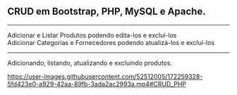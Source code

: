## CRUD em Bootstrap, PHP, MySQL e Apache.
<hr>
Adicionar e Listar Produtos podendo edita-los e excluí-los<br />
Adicionar Categorias e Fornecedores podendo atualizá-los e excluí-los
<hr>
Adicionando, listando, atualizando e excluindo produtos.<br />

https://user-images.githubusercontent.com/52512005/172259328-5fd423e0-a929-42aa-89fb-3ada2ac2993a.mp4#CRUD_PHP

